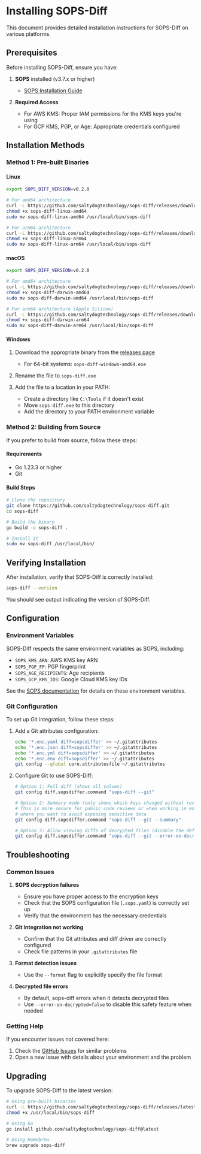 # Installing SOPS-Diff

This document provides detailed installation instructions for SOPS-Diff on various platforms.

## Prerequisites

Before installing SOPS-Diff, ensure you have:

1. **SOPS** installed (v3.7.x or higher)
   - [SOPS Installation Guide](https://github.com/getsops/sops#installing-from-source)

2. **Required Access**
   - For AWS KMS: Proper IAM permissions for the KMS keys you're using
   - For GCP KMS, PGP, or Age: Appropriate credentials configured

## Installation Methods

### Method 1: Pre-built Binaries

#### Linux

```bash
export SOPS_DIFF_VERSION=v0.2.0
```

```bash
# For amd64 architecture
curl -L https://github.com/saltydogtechnology/sops-diff/releases/download/$SOPS_DIFF_VERSION/sops-diff-$SOPS_DIFF_VERSION-linux-amd64.tar.gz | tar xz
chmod +x sops-diff-linux-amd64
sudo mv sops-diff-linux-amd64 /usr/local/bin/sops-diff

# For arm64 architecture
curl -L https://github.com/saltydogtechnology/sops-diff/releases/download/$SOPS_DIFF_VERSION/sops-diff-$SOPS_DIFF_VERSION-linux-arm64.tar.gz | tar xz
chmod +x sops-diff-linux-arm64
sudo mv sops-diff-linux-arm64 /usr/local/bin/sops-diff
```

#### macOS

```bash
export SOPS_DIFF_VERSION=v0.2.0
```

```bash
# For amd64 architecture
curl -L https://github.com/saltydogtechnology/sops-diff/releases/download/$SOPS_DIFF_VERSION/sops-diff-$SOPS_DIFF_VERSION-darwin-amd64.tar.gz | tar xz
chmod +x sops-diff-darwin-amd64
sudo mv sops-diff-darwin-amd64 /usr/local/bin/sops-diff

# For arm64 architecture (Apple Silicon)
curl -L https://github.com/saltydogtechnology/sops-diff/releases/download/$SOPS_DIFF_VERSION/sops-diff-$SOPS_DIFF_VERSION-darwin-arm64.tar.gz| tar xz
chmod +x sops-diff-darwin-arm64
sudo mv sops-diff-darwin-arm64 /usr/local/bin/sops-diff

```

#### Windows

1. Download the appropriate binary from the [releases page](https://github.com/saltydogtechnology/sops-diff/releases)
   - For 64-bit systems: `sops-diff-windows-amd64.exe`

2. Rename the file to `sops-diff.exe`

3. Add the file to a location in your PATH:
   - Create a directory like `C:\Tools` if it doesn't exist
   - Move `sops-diff.exe` to this directory
   - Add the directory to your PATH environment variable

### Method 2: Building from Source

If you prefer to build from source, follow these steps:

#### Requirements

- Go 1.23.3 or higher
- Git

#### Build Steps

```bash
# Clone the repository
git clone https://github.com/saltydogtechnology/sops-diff.git
cd sops-diff

# Build the binary
go build -o sops-diff .

# Install it
sudo mv sops-diff /usr/local/bin/
```

## Verifying Installation

After installation, verify that SOPS-Diff is correctly installed:

```bash
sops-diff --version
```

You should see output indicating the version of SOPS-Diff.

## Configuration

### Environment Variables

SOPS-Diff respects the same environment variables as SOPS, including:

- `SOPS_KMS_ARN`: AWS KMS key ARN
- `SOPS_PGP_FP`: PGP fingerprint
- `SOPS_AGE_RECIPIENTS`: Age recipients
- `SOPS_GCP_KMS_IDS`: Google Cloud KMS key IDs

See the [SOPS documentation](https://github.com/getsops/sops#encrypting-using-sops) for details on these environment variables.

### Git Configuration

To set up Git integration, follow these steps:

1. Add a Git attributes configuration:

   ```bash
   echo '*.enc.yaml diff=sopsdiffer' >> ~/.gitattributes
   echo '*.enc.json diff=sopsdiffer' >> ~/.gitattributes
   echo '*.enc.yml diff=sopsdiffer' >> ~/.gitattributes
   echo '*.enc.env diff=sopsdiffer' >> ~/.gitattributes
   git config --global core.attributesfile ~/.gitattributes
   ```

2. Configure Git to use SOPS-Diff:

   ```bash
   # Option 1: Full diff (shows all values)
   git config diff.sopsdiffer.command "sops-diff --git"
   ```

   ```bash
   # Option 2: Summary mode (only shows which keys changed without revealing values)
   # This is more secure for public code reviews or when working in environments
   # where you want to avoid exposing sensitive data
   git config diff.sopsdiffer.command "sops-diff --git --summary"
   ```

   ```bash
   # Option 3: Allow viewing diffs of decrypted files (disable the default safety feature)
   git config diff.sopsdiffer.command "sops-diff --git --error-on-decrypted=false"
   ```

## Troubleshooting

### Common Issues

1. **SOPS decryption failures**
   - Ensure you have proper access to the encryption keys
   - Check that the SOPS configuration file (`.sops.yaml`) is correctly set up
   - Verify that the environment has the necessary credentials

2. **Git integration not working**
   - Confirm that the Git attributes and diff driver are correctly configured
   - Check file patterns in your `.gitattributes` file

3. **Format detection issues**
   - Use the `--format` flag to explicitly specify the file format

4. **Decrypted file errors**
   - By default, sops-diff errors when it detects decrypted files
   - Use `--error-on-decrypted=false` to disable this safety feature when needed

### Getting Help

If you encounter issues not covered here:

1. Check the [GitHub Issues](https://github.com/saltydogtechnology/sops-diff/issues) for similar problems
2. Open a new issue with details about your environment and the problem

## Upgrading

To upgrade SOPS-Diff to the latest version:

```bash
# Using pre-built binaries
curl -L https://github.com/saltydogtechnology/sops-diff/releases/latest/download/sops-diff-$(uname -s | tr '[:upper:]' '[:lower:]')-$(uname -m) -o /usr/local/bin/sops-diff
chmod +x /usr/local/bin/sops-diff

# Using Go
go install github.com/saltydogtechnology/sops-diff@latest

# Using Homebrew
brew upgrade sops-diff
```
